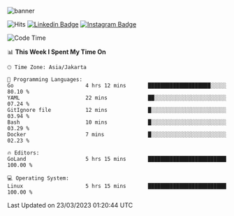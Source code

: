 ![banner](https://readme-typing-svg.herokuapp.com/?lines=Hello,+There!+👋;This+is+ryanbekhen....;Nice+to+meet+you!&center=false)

![Hits](https://hits.seeyoufarm.com/api/count/incr/badge.svg?url=https%3A%2F%2Fgithub.com%2Fryanbekhen%2Fhit-counter&count_bg=%2379C83D&title_bg=%23555555&icon=github.svg&icon_color=%23E7E7E7&title=Provile+views&edge_flat=true)
[![Linkedin Badge](https://img.shields.io/badge/-LinkedIn-0e76a8?style=flat-square&logo=Linkedin&logoColor=white)](https://linkedin.com/in/ryanbekhen)
[![Instagram Badge](https://img.shields.io/badge/-Instagram-e4405f?style=flat-square&logo=Instagram&logoColor=white)](https://instagram.com/ryanbekhen.dev/)

<!--START_SECTION:waka-->
![Code Time](http://img.shields.io/badge/Code%20Time-213%20hrs-blue)

📊 **This Week I Spent My Time On** 

```text
🕑︎ Time Zone: Asia/Jakarta

💬 Programming Languages: 
Go                       4 hrs 12 mins       ████████████████████░░░░░   80.10 % 
YAML                     22 mins             ██░░░░░░░░░░░░░░░░░░░░░░░   07.24 % 
GitIgnore file           12 mins             █░░░░░░░░░░░░░░░░░░░░░░░░   03.94 % 
Bash                     10 mins             █░░░░░░░░░░░░░░░░░░░░░░░░   03.29 % 
Docker                   7 mins              █░░░░░░░░░░░░░░░░░░░░░░░░   02.23 % 

🔥 Editors: 
GoLand                   5 hrs 15 mins       █████████████████████████   100.00 % 

💻 Operating System: 
Linux                    5 hrs 15 mins       █████████████████████████   100.00 % 
```


 Last Updated on 23/03/2023 01:20:44 UTC
<!--END_SECTION:waka-->

